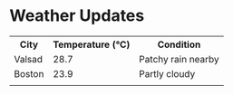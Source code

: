 # Weather Updates

<!-- WEATHER-UPDATE-START -->
<table><tr><th>City</th><th>Temperature (°C)</th><th>Condition</th></tr><tr><td>Valsad</td><td>28.7</td><td>Patchy rain nearby</td></tr><tr><td>Boston</td><td>23.9</td><td>Partly cloudy</td></tr><tr><td></td><td></td><td></td></tr></table>
<!-- WEATHER-UPDATE-END -->
